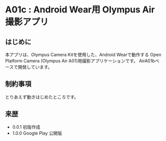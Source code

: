 ﻿# A01c : Android Wear用 Olympus Air 撮影アプリ

## はじめに
本アプリは、Olympus Camera Kitを使用した、Android Wearで動作する Open Platform Camera (Olympus Air A01)用撮影アプリケーションです。
AirA01bベースで開発しています。

## 制約事項
とりあえず動きはじめたところです。

## 来歴
- 0.0.1 初版作成
- 1.0.0 Google Play 公開版
